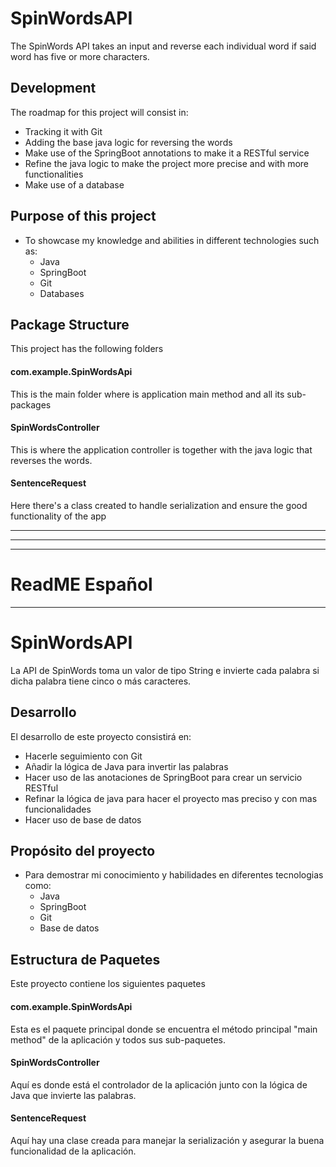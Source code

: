 # SpinWordsAPI
The SpinWords API takes an input and reverse each individual word if said word has five or more characters.

## Development
The roadmap for this project will consist in:
+ Tracking it with Git
+ Adding the base java logic for reversing the words
+ Make use of the SpringBoot annotations to make it a RESTful service
+ Refine the java logic to make the project more precise and with more functionalities
+ Make use of a database

## Purpose of this project

+ To showcase my knowledge and abilities in different technologies such as:
    + Java
    - SpringBoot
    + Git
    - Databases

## Package Structure
This project has the following folders
#### com.example.SpinWordsApi
This is the main folder where is application main method and all its sub-packages
#### SpinWordsController
This is where the application controller is together with the java logic that reverses the words.
#### SentenceRequest
Here there's a class created to handle serialization and ensure the good functionality of the app

---
---
---
# ReadME Español
---

# SpinWordsAPI
La API de SpinWords toma un valor de tipo String e invierte cada palabra si dicha palabra tiene cinco o más caracteres.

## Desarrollo
El desarrollo de este proyecto consistirá en:
+ Hacerle seguimiento con Git
+ Añadir la lógica de Java para invertir las palabras
+ Hacer uso de las anotaciones de SpringBoot para crear un servicio RESTful
+ Refinar la lógica de java para hacer el proyecto mas preciso y con mas funcionalidades
+ Hacer uso de base de datos

## Propósito del proyecto

+ Para demostrar mi conocimiento y habilidades en diferentes tecnologias como:
    + Java
    - SpringBoot
    + Git
    - Base de datos

## Estructura de Paquetes
Este proyecto contiene los siguientes paquetes
#### com.example.SpinWordsApi
Esta es el paquete principal donde se encuentra el método principal "main method" de la aplicación y todos sus sub-paquetes.
#### SpinWordsController
Aquí es donde está el controlador de la aplicación junto con la lógica de Java que invierte las palabras.
#### SentenceRequest
Aquí hay una clase creada para manejar la serialización y asegurar la buena funcionalidad de la aplicación.
